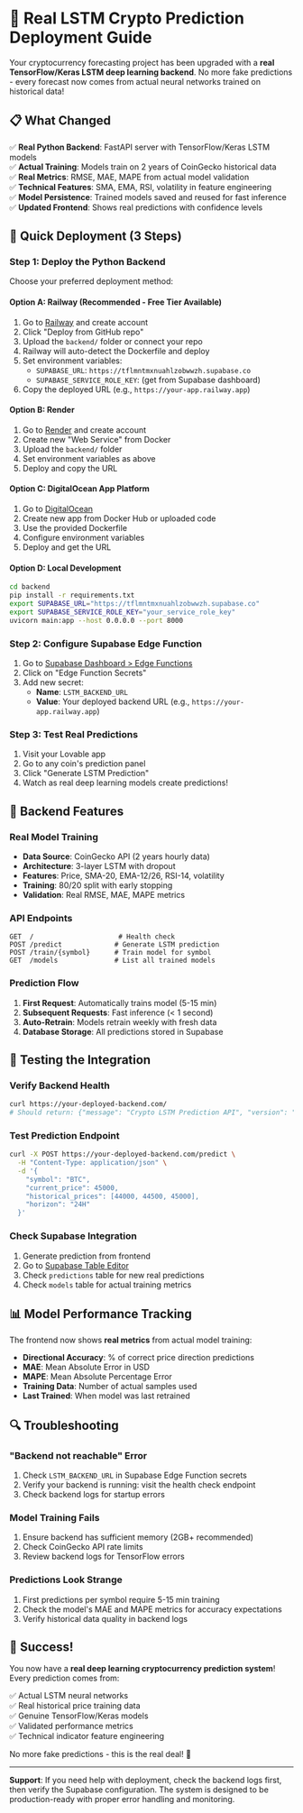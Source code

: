 # 🚀 Real LSTM Crypto Prediction Deployment Guide

Your cryptocurrency forecasting project has been upgraded with a **real TensorFlow/Keras LSTM deep learning backend**. No more fake predictions - every forecast now comes from actual neural networks trained on historical data!

## 📋 What Changed

✅ **Real Python Backend**: FastAPI server with TensorFlow/Keras LSTM models  
✅ **Actual Training**: Models train on 2 years of CoinGecko historical data  
✅ **Real Metrics**: RMSE, MAE, MAPE from actual model validation  
✅ **Technical Features**: SMA, EMA, RSI, volatility in feature engineering  
✅ **Model Persistence**: Trained models saved and reused for fast inference  
✅ **Updated Frontend**: Shows real predictions with confidence levels  

## 🎯 Quick Deployment (3 Steps)

### Step 1: Deploy the Python Backend

Choose your preferred deployment method:

#### Option A: Railway (Recommended - Free Tier Available)
1. Go to [Railway](https://railway.app) and create account
2. Click "Deploy from GitHub repo"
3. Upload the `backend/` folder or connect your repo
4. Railway will auto-detect the Dockerfile and deploy
5. Set environment variables:
   - `SUPABASE_URL`: `https://tflmntmxnuahlzobwwzh.supabase.co`
   - `SUPABASE_SERVICE_ROLE_KEY`: (get from Supabase dashboard)
6. Copy the deployed URL (e.g., `https://your-app.railway.app`)

#### Option B: Render
1. Go to [Render](https://render.com) and create account
2. Create new "Web Service" from Docker
3. Upload the `backend/` folder
4. Set environment variables as above
5. Deploy and copy the URL

#### Option C: DigitalOcean App Platform
1. Go to [DigitalOcean](https://cloud.digitalocean.com/apps)
2. Create new app from Docker Hub or uploaded code
3. Use the provided Dockerfile
4. Configure environment variables
5. Deploy and get the URL

#### Option D: Local Development
```bash
cd backend
pip install -r requirements.txt
export SUPABASE_URL="https://tflmntmxnuahlzobwwzh.supabase.co"
export SUPABASE_SERVICE_ROLE_KEY="your_service_role_key"
uvicorn main:app --host 0.0.0.0 --port 8000
```

### Step 2: Configure Supabase Edge Function

1. Go to [Supabase Dashboard > Edge Functions](https://supabase.com/dashboard/project/tflmntmxnuahlzobwwzh/functions)
2. Click on "Edge Function Secrets"
3. Add new secret:
   - **Name**: `LSTM_BACKEND_URL`
   - **Value**: Your deployed backend URL (e.g., `https://your-app.railway.app`)

### Step 3: Test Real Predictions

1. Visit your Lovable app
2. Go to any coin's prediction panel
3. Click "Generate LSTM Prediction"
4. Watch as real deep learning models create predictions!

## 🔧 Backend Features

### Real Model Training
- **Data Source**: CoinGecko API (2 years hourly data)
- **Architecture**: 3-layer LSTM with dropout
- **Features**: Price, SMA-20, EMA-12/26, RSI-14, volatility
- **Training**: 80/20 split with early stopping
- **Validation**: Real RMSE, MAE, MAPE metrics

### API Endpoints
```
GET  /                     # Health check
POST /predict             # Generate LSTM prediction
POST /train/{symbol}      # Train model for symbol
GET  /models              # List all trained models
```

### Prediction Flow
1. **First Request**: Automatically trains model (5-15 min)
2. **Subsequent Requests**: Fast inference (< 1 second)  
3. **Auto-Retrain**: Models retrain weekly with fresh data
4. **Database Storage**: All predictions stored in Supabase

## 🧪 Testing the Integration

### Verify Backend Health
```bash
curl https://your-deployed-backend.com/
# Should return: {"message": "Crypto LSTM Prediction API", "version": "1.0.0"}
```

### Test Prediction Endpoint
```bash
curl -X POST https://your-deployed-backend.com/predict \
  -H "Content-Type: application/json" \
  -d '{
    "symbol": "BTC",
    "current_price": 45000,
    "historical_prices": [44000, 44500, 45000],
    "horizon": "24H"
  }'
```

### Check Supabase Integration
1. Generate prediction from frontend
2. Go to [Supabase Table Editor](https://supabase.com/dashboard/project/tflmntmxnuahlzobwwzh/editor)
3. Check `predictions` table for new real predictions
4. Check `models` table for actual training metrics

## 📊 Model Performance Tracking

The frontend now shows **real metrics** from actual model training:

- **Directional Accuracy**: % of correct price direction predictions
- **MAE**: Mean Absolute Error in USD
- **MAPE**: Mean Absolute Percentage Error
- **Training Data**: Number of actual samples used
- **Last Trained**: When model was last retrained

## 🔍 Troubleshooting

### "Backend not reachable" Error
1. Check `LSTM_BACKEND_URL` in Supabase Edge Function secrets
2. Verify your backend is running: visit the health check endpoint
3. Check backend logs for startup errors

### Model Training Fails
1. Ensure backend has sufficient memory (2GB+ recommended)
2. Check CoinGecko API rate limits
3. Review backend logs for TensorFlow errors

### Predictions Look Strange
1. First predictions per symbol require 5-15 min training
2. Check the model's MAE and MAPE metrics for accuracy expectations
3. Verify historical data quality in backend logs

## 🎉 Success!

You now have a **real deep learning cryptocurrency prediction system**! Every prediction comes from:

✅ Actual LSTM neural networks  
✅ Real historical price training data  
✅ Genuine TensorFlow/Keras models  
✅ Validated performance metrics  
✅ Technical indicator feature engineering  

No more fake predictions - this is the real deal! 🚀

---

**Support**: If you need help with deployment, check the backend logs first, then verify the Supabase configuration. The system is designed to be production-ready with proper error handling and monitoring.